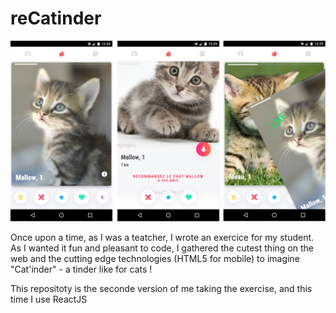 reCatinder
==========

![Screenshots of reCatinder](https://raw.githubusercontent.com/FreakDev/freakdev.github.io/master/reCatinder/recatinder.jpg)

Once upon a time, as I was a teatcher, I wrote an exercice for my student. As I wanted it fun and pleasant to code, I gathered the cutest thing on the web and the cutting edge technologies (HTML5 for mobile) to imagine "Cat'inder" - a tinder like for cats !

This repositoty is the seconde version of me taking the exercise, and this time I use ReactJS